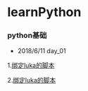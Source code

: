 # learnPython

### python基础
- 2018/6/11 day_01

1.[绑定luka的脚本](https://github.com/ifyangyiisyangyi/learnPython/blob/master/day_20/luka_auto_bind.py)

2.[绑定luka的脚本](https://github.com/ifyangyiisyangyi/learnPython/blob/master/luka_auto_registe.py)

